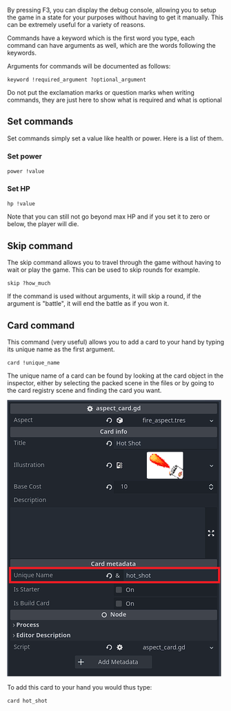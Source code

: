 By pressing F3, you can display the debug console, allowing you to setup the game in a state for your purposes without having to get it manually. This can be extremely useful for a variety of reasons.

Commands have a keyword which is the first word you type, each command can have arguments as well, which are the words following the keywords.

Arguments for commands will be documented as follows:

``` 
keyword !required_argument ?optional_argument
```

Do not put the exclamation marks or question marks when writing commands, they are just here to show what is required and what is optional

## Set commands

Set commands simply set a value like health or power. Here is a list of them.
### Set power

```
power !value
```

### Set HP

```
hp !value
```

Note that you can still not go beyond max HP and if you set it to zero or below, the player will die.

## Skip command

The skip command allows you to travel through the game without having to wait or play the game. This can be used to skip rounds for example.

```
skip ?how_much
```

If the command is used without arguments, it will skip a round, if the argument is "battle", it will end the battle as if you won it.

## Card command

This command (very useful) allows you to add a card to your hand by typing its unique name as the first argument.

```
card !unique_name
```

The unique name of a card can be found by looking at the card object in the inspector, either by selecting the packed scene in the files or by going to the card registry scene and finding the card you want.

![Card inspector unique name example](Screenshots/card_unique_name_location.png)

To add this card to your hand you would thus type:

```
card hot_shot
```